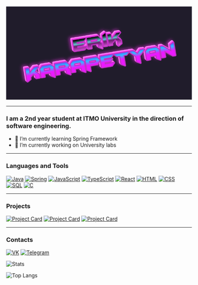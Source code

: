 ![Header](https://github.com/mobest1an/mobest1an/blob/main/assets/image.png)

---

### I am a 2nd year student at ITMO University in the direction of software engineering.

- 🌱 I’m currently learning Spring Framework
- 🔭 I’m currently working on University labs

---

### Languages and Tools

[![Java](https://img.shields.io/badge/Java-0c0b1b?style=for-the-badge&logo=java&logoColor=orange)](https://github.com/mobest1an)
[![Spring](https://img.shields.io/badge/Spring-0c0b1b?style=for-the-badge&logo=spring&logoColor=5fb92e)](https://github.com/mobest1an)
[![JavaScript](https://img.shields.io/badge/JavaScript-0c0b1b?style=for-the-badge&logo=javascript&logoColor=f7e018)](https://github.com/mobest1an)
[![TypeScript](https://img.shields.io/badge/TypeScript-0c0b1b?style=for-the-badge&logo=typescript&logoColor=3178c6)](https://github.com/mobest1an)
[![React](https://img.shields.io/badge/React-0c0b1b?style=for-the-badge&logo=react&logoColor=61dbfb)](https://github.com/mobest1an)
[![HTML](https://img.shields.io/badge/HTML-0c0b1b?style=for-the-badge&logo=html5&logoColor=e54c21)](https://github.com/mobest1an)
[![CSS](https://img.shields.io/badge/CSS-0c0b1b?style=for-the-badge&logo=css3&logoColor=214ce5)](https://github.com/mobest1an)
[![SQL](https://img.shields.io/badge/SQL-0c0b1b?style=for-the-badge&logo=postgresql&logoColor=2f6792)](https://github.com/mobest1an)
[![C](https://img.shields.io/badge/C-0c0b1b?style=for-the-badge&logo=c&logoColor=a8b9cc)](https://github.com/mobest1an)

---

### Projects
[![Project Card](https://github-readme-stats.vercel.app/api/pin/?username=mobest1an&repo=LAB4_WEB_SERVER&theme=radical)](https://github.com/mobest1an/LAB4_WEB_SERVER)
[![Project Card](https://github-readme-stats.vercel.app/api/pin/?username=mobest1an&repo=LAB4_WEB_CLIENT&theme=radical)](https://github.com/mobest1an/LAB4_WEB_CLIENT)
[![Project Card](https://github-readme-stats.vercel.app/api/pin/?username=mobest1an&repo=Flat-Manager&theme=radical)](https://github.com/mobest1an/Flat-Manager)

---

### Contacts

[![VK](https://img.shields.io/badge/VK-0c0b1b?style=for-the-badge&logo=vk&logoColor=2787f5)](https://vk.com/erik_101)
[![Telegram](https://img.shields.io/badge/Telegram-0c0b1b?style=for-the-badge&logo=telegram&logoColor=1d9bd7)](https://t.me/erik_101)

![Stats](https://github-readme-stats.vercel.app/api?username=mobest1an&show_icons=true&theme=radical)

![Top Langs](https://github-readme-stats.vercel.app/api/top-langs/?username=mobest1an&layout=compact&theme=radical)